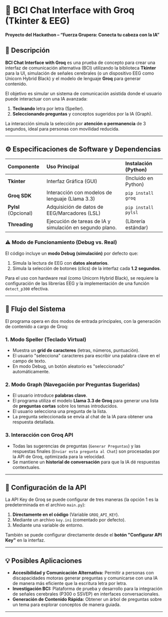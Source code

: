 
# 🧠 BCI Chat Interface with Groq (Tkinter & EEG)

**Proyecto del Hackathon – “Fuerza Grupera: Conecta tu cabeza con la IA”**

## 🚀 Descripción

**BCI Chat Interface with Groq** es una prueba de concepto para crear una interfaz de comunicación alternativa (BCI) utilizando la biblioteca **Tkinter** para la UI, simulación de señales cerebrales (o un dispositivo EEG como Unicorn Hybrid Black) y el modelo de lenguaje **Groq** para generar contenido.

El objetivo es simular un sistema de comunicación asistida donde el usuario puede interactuar con una IA avanzada:
1.  **Tecleando** letra por letra (Speller).
2.  **Seleccionando preguntas** y conceptos sugeridos por la IA (Graph).

La interacción simula la selección por **atención o permanencia** de 3 segundos, ideal para personas con movilidad reducida.

---

## ⚙️ Especificaciones de Software y Dependencias

| Componente | Uso Principal | Instalación (Python) |
| :--- | :--- | :--- |
| **Tkinter** | Interfaz Gráfica (GUI) | (Incluido en Python) |
| **Groq SDK** | Interacción con modelos de lenguaje (Llama 3.3) | `pip install groq` |
| **Pylsl** (Opcional) | Adquisición de datos de EEG/Marcadores (LSL) | `pip install pylsl` |
| **Threading** | Ejecución de tareas de IA y simulación en segundo plano. | (Librería estándar) |

### ⚠️ Modo de Funcionamiento (Debug vs. Real)

El código incluye un **modo Debug (simulación)** por defecto que:
1.  Simula la lectura de EEG con **datos aleatorios**.
2.  Simula la selección de botones (clics) de la interfaz cada **1.2 segundos**.

Para el uso con hardware real (como Unicorn Hybrid Black), se requiere la configuración de las librerías EEG y la implementación de una función `detect_p300` efectiva.

---

## 🧩 Flujo del Sistema

El programa opera en dos modos de entrada principales, con la generación de contenido a cargo de Groq:

### 1. Modo Speller (Teclado Virtual)
* Muestra un **grid de caracteres** (letras, números, puntuación).
* El usuario "selecciona" caracteres para escribir una palabra clave en el campo de texto.
* En modo Debug, un botón aleatorio es "seleccionado" automáticamente.

### 2. Modo Graph (Navegación por Preguntas Sugeridas)
* El usuario introduce **palabras clave**.
* El programa utiliza el modelo **Llama 3.3 de Groq** para generar una lista de **preguntas cortas** sobre los temas introducidos.
* El usuario selecciona una pregunta de la lista.
* La pregunta seleccionada se envía al chat de la IA para obtener una respuesta detallada.

### 3. Interacción con Groq API
* Todas las sugerencias de preguntas (`Generar Preguntas`) y las respuestas finales (`Enviar esta pregunta al Chat`) son procesadas por la API de Groq, optimizada para la velocidad.
* Se mantiene un **historial de conversación** para que la IA dé respuestas contextuales.

---

## 🔑 Configuración de la API

La API Key de Groq se puede configurar de tres maneras (la opción 1 es la predeterminada en el archivo `main.py`):
1.  **Directamente en el código** (Variable `GROQ_API_KEY`).
2.  Mediante un archivo `key.ini` (comentado por defecto).
3.  Mediante una variable de entorno.

También se puede configurar directamente desde el **botón "Configurar API Key"** en la interfaz.

---

## 💡 Posibles Aplicaciones

* **Accesibilidad y Comunicación Alternativa:** Permitir a personas con discapacidades motoras generar preguntas y comunicarse con una IA de manera más eficiente que la escritura letra por letra.
* **Investigación BCI:** Plataforma de prueba y desarrollo para la integración de señales cerebrales (P300 o SSVEP) en interfaces conversacionales.
* **Generación de Contenido Rápida:** Obtener un árbol de preguntas sobre un tema para explorar conceptos de manera guiada.

---



